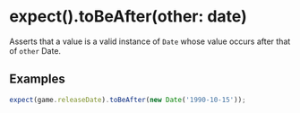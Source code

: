 # expect().toBeAfter(other: date)

Asserts that a value is a valid instance of `Date` whose value occurs after that of `other` Date.

## Examples

```js
expect(game.releaseDate).toBeAfter(new Date('1990-10-15'));
```
